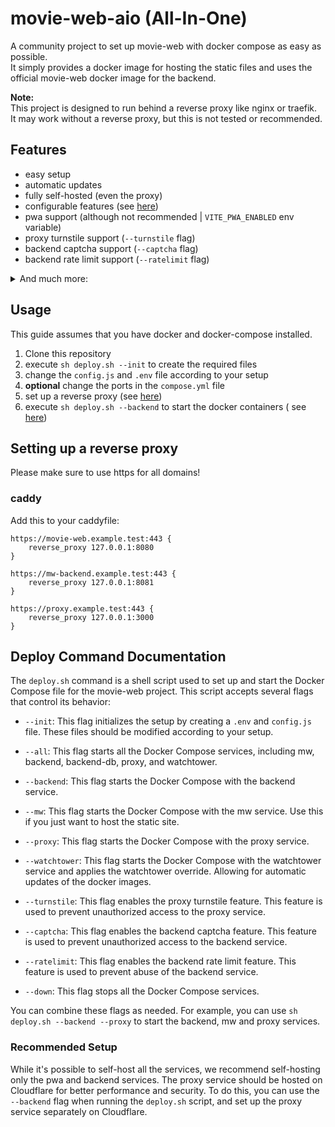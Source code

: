 # movie-web-aio (All-In-One)

A community project to set up movie-web with docker compose as easy as possible.<br>
It simply provides a docker image for hosting the static files and uses the official movie-web docker image for the
backend.<br>

**Note:**<br>
This project is designed to run behind a reverse proxy like nginx or traefik.<br>
It may work without a reverse proxy, but this is not tested or recommended.

## Features

- easy setup
- automatic updates
- fully self-hosted (even the proxy)
- configurable features (see [here](#deploy-command-documentation))
- pwa support (although not recommended | `VITE_PWA_ENABLED` env variable)
- proxy turnstile support (`--turnstile` flag)
- backend captcha support (`--captcha` flag)
- backend rate limit support (`--ratelimit` flag)

<details><summary>And much more:</summary>

- simple cli interface and fully documented
- automatic updates (via watchtower)
- fully alpine based images

</details>

## Usage

This guide assumes that you have docker and docker-compose installed.<br>

1. Clone this repository
2. execute `sh deploy.sh --init` to create the required files
3. change the `config.js` and `.env` file according to your setup
4. **optional** change the ports in the `compose.yml` file
5. set up a reverse proxy (see [here](#setting-up-a-reverse-proxy))
6. execute `sh deploy.sh --backend` to start the docker containers (
   see [here](#deploy-command-documentation))

## Setting up a reverse proxy

Please make sure to use https for all domains!<br>

### caddy

Add this to your caddyfile:

````caddyfile
https://movie-web.example.test:443 {
    reverse_proxy 127.0.0.1:8080
}

https://mw-backend.example.test:443 {
    reverse_proxy 127.0.0.1:8081
}

https://proxy.example.test:443 {
    reverse_proxy 127.0.0.1:3000
}
````

## Deploy Command Documentation

The `deploy.sh` command is a shell script used to set up and start the Docker Compose file for the movie-web project.
This script accepts several flags that control its behavior:

- `--init`: This flag initializes the setup by creating a `.env` and `config.js` file. These files should be modified
  according to your setup.

- `--all`: This flag starts all the Docker Compose services, including mw, backend, backend-db, proxy, and watchtower.

- `--backend`: This flag starts the Docker Compose with the backend service.

- `--mw`: This flag starts the Docker Compose with the mw service. Use this if you just want to host the static
  site.

- `--proxy`: This flag starts the Docker Compose with the proxy service.

- `--watchtower`: This flag starts the Docker Compose with the watchtower service and applies the watchtower override.
  Allowing for automatic updates of the docker images.

- `--turnstile`: This flag enables the proxy turnstile feature. This feature is used to prevent unauthorized access to
  the proxy service.

- `--captcha`: This flag enables the backend captcha feature. This feature is used to prevent unauthorized access to the
  backend service.

- `--ratelimit`: This flag enables the backend rate limit feature. This feature is used to prevent abuse of the backend
  service.

- `--down`: This flag stops all the Docker Compose services.

You can combine these flags as needed. For example, you can use `sh deploy.sh --backend --proxy` to start the backend,
mw and proxy services.

### Recommended Setup

While it's possible to self-host all the services, we recommend self-hosting only the pwa and backend services. The
proxy service should be hosted on Cloudflare for better performance and security. To do this, you can use
the `--backend` flag when running the `deploy.sh` script, and set up the proxy service separately on
Cloudflare.
